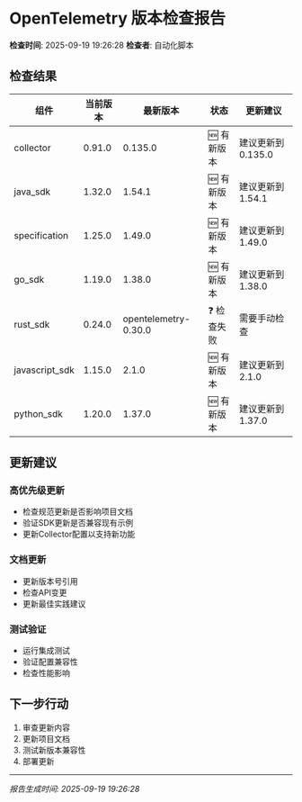 # OpenTelemetry 版本检查报告

**检查时间**: 2025-09-19 19:26:28
**检查者**: 自动化脚本

## 检查结果

| 组件 | 当前版本 | 最新版本 | 状态 | 更新建议 |
|------|----------|----------|------|----------|
| collector | 0.91.0 | 0.135.0 | 🆕 有新版本 | 建议更新到 0.135.0 |
| java_sdk | 1.32.0 | 1.54.1 | 🆕 有新版本 | 建议更新到 1.54.1 |
| specification | 1.25.0 | 1.49.0 | 🆕 有新版本 | 建议更新到 1.49.0 |
| go_sdk | 1.19.0 | 1.38.0 | 🆕 有新版本 | 建议更新到 1.38.0 |
| rust_sdk | 0.24.0 | opentelemetry-0.30.0 | ❓ 检查失败 | 需要手动检查 |
| javascript_sdk | 1.15.0 | 2.1.0 | 🆕 有新版本 | 建议更新到 2.1.0 |
| python_sdk | 1.20.0 | 1.37.0 | 🆕 有新版本 | 建议更新到 1.37.0 |

## 更新建议

### 高优先级更新

- 检查规范更新是否影响项目文档
- 验证SDK更新是否兼容现有示例
- 更新Collector配置以支持新功能

### 文档更新

- 更新版本号引用
- 检查API变更
- 更新最佳实践建议

### 测试验证

- 运行集成测试
- 验证配置兼容性
- 检查性能影响

## 下一步行动

1. 审查更新内容
2. 更新项目文档
3. 测试新版本兼容性
4. 部署更新

---
*报告生成时间: 2025-09-19 19:26:28*
